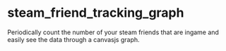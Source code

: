 # steam_friend_tracking_graph
Periodically count the number of your steam friends that are ingame and easily see the data through a canvasjs graph.
